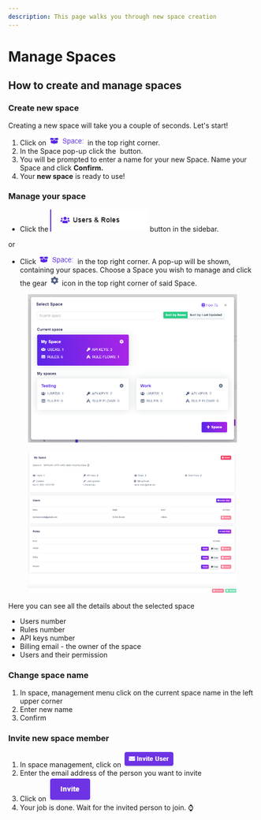 ```yaml
---
description: This page walks you through new space creation
---
```


# Manage Spaces

## How to create and manage spaces

### Create new space

Creating a new space will take you a couple of seconds. Let's start!

1. Click on ![](<../.gitbook/assets/image (49) (1).png>) in the top right corner.
2. In the Space pop-up click the <img src="../.gitbook/assets/image (54).png" alt="" data-size="line"> button.
3. You will be prompted to enter a name for your new Space. Name your Space and click **Confirm.**
4. Your **new space** is ready to use!

### Manage your space

* Click the <img src="../.gitbook/assets/image (140).png" alt="" data-size="line"> button in the sidebar.

or

* Click ![](<../.gitbook/assets/image (49) (1).png>) in the top right corner. A pop-up will be shown, containing your spaces. Choose a Space you wish to manage and click the gear <img src="../.gitbook/assets/image (78).png" alt="" data-size="line"> icon in the top right corner of said Space.

<figure><img src="../.gitbook/assets/image (252).png" alt=""><figcaption></figcaption></figure>



<figure><img src="../.gitbook/assets/image (175).png" alt=""><figcaption></figcaption></figure>

Here you can see all the details about the selected space

* Users number
* Rules number
* API keys number
* Billing email - the owner of the space
* Users and their permission

### Change space name

1. In space, management menu click on the current space name in the left upper corner
2. Enter new name
3. Confirm

### Invite new space member

1. In space management, click on ![](<../.gitbook/assets/image (58).png>)
2. Enter the email address of the person you want to invite
3. Click on <img src="../.gitbook/assets/image (59) (1).png" alt="" data-size="line">
4. Your job is done. Wait for the invited person to join. :watch:
